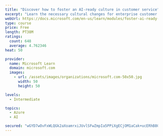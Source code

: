 ```yaml
---
title: "Discover how to foster an AI-ready culture in customer service"
excerpt: "Learn the necessary cultural changes for enterprise customer service to make AI transformation successful, and how they fit into a holistic AI strategy."
webUrl: https://docs.microsoft.com/en-us/learn/modules/foster-ai-ready-culture-customer-service/
type: course
price: Free
length: PT38M
ratings:
  count: 648
  average: 4.762346
heat: 50

provider:
  name: Microsoft Learn
  domain: microsoft.com
  images:
    - url: /assets/images/organizations/microsoft.com-50x50.jpg
      width: 50
      height: 50

levels:
  - Intermediate

topics:
  - Azure
  - AI

secured: "wGYD7wOvFxWLQGk2aXoamrxiJUvlSFwZmpIa5PPiXgECjOM1aCak+ucERhB808DMySKnWnpa5YA//xK29zvzgvLJs9/pF8zluuPnZ1Dtzr5Ls/S7YgXexl8WASANYX60bN4RbE4HC011/kTetAwEdE9MK7MzoSv2Xfj6N9+R7OE0sbFEqzgXHenhaEa5C3/egm+WmwRazxxI1PJHBXx+BBqQ6dVmpXmukRaLggebMMIy356T72SokyUIpLK7HAY497+9GRPkpb2xtvKf+KM9gmzdV74uElmg7JpXMJbXhjSxpLSNXKIrEN+s4EfYoP5JnBsTLMMN/I3XWzBiDYz2o8KWwh6QpQQcTwGj9APZlUFTRM64yScmyLDYdYjhSBY3zOagh64Nioq49I+L+sG2YvhC7g9WuGOscX2pcPYzKHY=;6uIa5FqA4VNoCDAmDqAXxw=="
---
```


